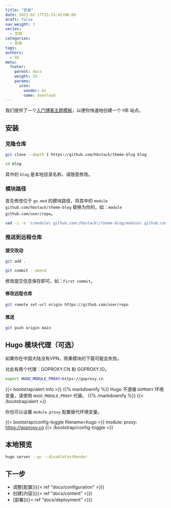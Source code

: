```yaml
---
title: "安装"
date: 2023-02-17T15:53:42+08:00
draft: false
nav_weight: 3
series:
  - 文档
categories:
  - 安装
tags:
authors:
  - hb
menu:
  footer:
    parent: docs
    weight: 33
    params:
      icon:
        vendor: bs
        name: download
---
```


我们提供了一个[入门博客主题模板](https://github.com/hbstack/theme-blog)，以便你快速地创建一个 HB 站点。

<!--more-->

## 安装

### 克隆仓库

```sh
git clone --depth 1 https://github.com/hbstack/theme-blog blog

cd blog
```

其中的 `blog` 是本地目录名称，请随意修改。

### 模块路径

首先修改位于 `go.mod` 的模块路径，将其中的 `module github.com/hbstack/theme-blog` 替换为你的，如：`module github.com/user/repo`。

```sh
sed -i -e 's/module\ github.com\/hbstack\/theme-blog/module\ github.com\/user\/repo/' go.mod
```

### 推送到远程仓库

#### 提交改动

```sh
git add .

git commit --amend
```

修改提交信息保存即可，如：`First commit`。

#### 修改远程仓库

```sh
git remote set-url origin https://github.com/user/repo
```

#### 推送

```sh
git push origin main
```

## Hugo 模块代理（可选）

如果你在中国大陆没有VPN，雨果模块的下载可能会失败。

对此有两个代理：GOPROXY.CN 和 GOPROXY.IO。

```sh
export HUGO_MODULE_PROXY=https://goproxy.cn
```

{{< bootstrap/alert info >}}
{{% markdownify %}}
Hugo 不遵循 `GOPROXY` 环境变量，请使用 `HUGO_MODULE_PROXY` 代替。
{{% /markdownify %}}
{{< /bootstrap/alert >}}

你也可以设置 `module.proxy` 配置替代环境变量。

{{< bootstrap/config-toggle filename=hugo >}}
module:
  proxy: https://goproxy.cn
{{< /bootstrap/config-toggle >}}

## 本地预览

```sh
hugo server --gc --disableFastRender
```

## 下一步

- 调整[配置]({{< ref "docs/configuration" >}})
- 创建[内容]({{< ref "docs/content" >}})
- [部署]({{< ref "docs/deployment" >}})
